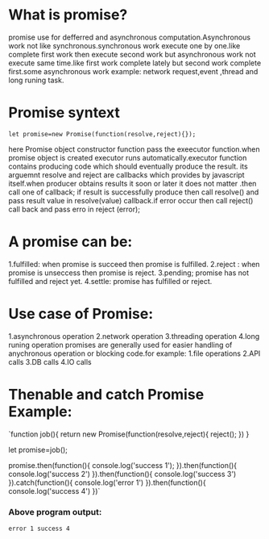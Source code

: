 # What is promise?
promise use for defferred and asynchronous computation.Asynchronous work not like synchronous.synchronous work execute one by one.like complete first work then execute second work but asynchronous work
not execute same time.like first work complete lately but second work complete first.some asynchronous work example:
network request,event ,thread and long runing task. 

# Promise syntext
`let promise=new Promise(function(resolve,reject){});`

here Promise object constructor function pass the exeecutor function.when promise object is created executor runs automatically.executor function contains producing code which should eventually produce the result.
its arguemnt resolve and reject are callbacks which provides by javascript itself.when producer obtains results it soon or later it does not matter .then call one of callback;
if result is successfully produce then call resolve() and pass result value in resolve(value) callback.if error occur then call reject() call back and pass erro in reject (error);

# A promise can be:
1.fulfilled: when promise is succeed then promise is fulfilled.
2.reject : when promise is unseccess then promise is reject.
3.pending; promise has not fulfilled and reject yet.
4.settle: promise has fulfilled or reject.

# Use case of Promise:
1.asynchronous operation
2.network operation
3.threading operation
4.long runing operation
promises are generally used for easier handling of anychronous operation or blocking code.for example:
1.file operations
2.API calls
3.DB calls
4.IO calls

# Thenable and catch Promise Example:
`function job(){
    return new Promise(function(resolve,reject){
        reject();
    })
}

let promise=job();

promise.then(function(){
    console.log('success 1');
}).then(function(){
    console.log('success 2')
}).then(function(){
    console.log('success 3')
}).catch(function(){
    console.log('error 1')
}).then(function(){
    console.log('success 4')
})`

### Above program output:
`error 1
 success 4
`